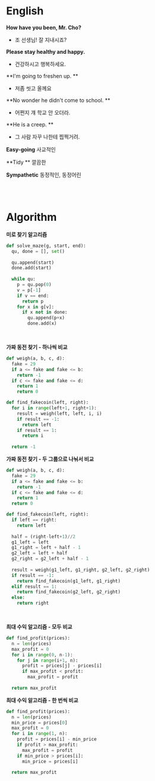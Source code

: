 # English

**How have you been, Mr. Cho?**

- 조 선생님! 잘 지내시죠?

**Please stay healthy and happy.**

- 건강하시고 행복하세요. 

**I'm going to freshen up. **

- 저좀 씻고 올께요

**No wonder he didn't come to school. **

- 어쩐지 걔 학교 안 오더라. 

**He is a creep. **

- 그 사람 자꾸 나한테 찝쩍거려. 

**Easy-going** 사교적인

**Tidy ** 깔끔한 

**Sympathetic** 동정적인, 동정어린 

<br>

<br>

# Algorithm

**미로 찾기 알고리즘**

~~~python
def solve_maze(g, start, end):
  qu, done = [], set()
  
  qu.append(start)
  done.add(start)
  
  while qu:
    p = qu.pop(0)
    v = p[-1]
    if v == end:
      return p
   	for x in g[v]:
      if x not in done:
        qu.append(p+x)
        done.add(x)
~~~

<br>

**가짜 동전 찾기 - 하나씩 비교**

~~~python
def weigh(a, b, c, d):
  fake = 29
  if a <= fake and fake <= b:
    return -1
  if c <= fake and fake <= d:
    return 1
 	return 0

def find_fakecoin(left, right):
  for i in range(left+1, right+1):
    result = weigh(left, left, i, i)
    if result == -1:
      return left
    if result == 1:
      return i
    
  return -1
~~~

**가짜 동전 찾기 - 두 그룹으로 나눠서 비교**

~~~python
def weigh(a, b, c, d):
  fake = 29
  if a <= fake and fake <= b:
    return -1
  if c <= fake and fake <= d:
    return 1
  return 0

def find_fakecoin(left, right):
  if left == right:
    return left
  
  half = (right-left+1)//2
  g1_left = left
  g1_right = left + half - 1
  g2_left = left + half
  g2_right = g2_left + half - 1
  
  result = weigh(g1_left, g1_right, g2_left, g2_right)
  if result == -1:
    return find_fakecoin(g1_left, g1_right)
  elif result == 1:
    return find_fakecoin(g2_left, g2_right)
  else:
    return right
~~~

<br>

**최대 수익 알고리즘 - 모두 비교**

~~~python
def find_profit(prices):
  n = len(prices)
  max_profit = 0
  for i in range(0, n-1):
    for j in range(i+1, n):
      profit = prices[j] - prices[i]
      if max_profit < profit:
        max_profit = profit
        
  return max_profit
~~~

**최대 수익 알고리즘 - 한 번씩 비교**

~~~python
def find_profit(prices):
  n = len(prices)
  min_price = prices[0]
  max_profit = 0
  for i in range(1, n):
    profit = prices[i] - min_price
    if profit > max_profit:
      max_profit = profit
    if min_price > prices[i]:
      min_price = prices[i]
      
  return max_profit
~~~

